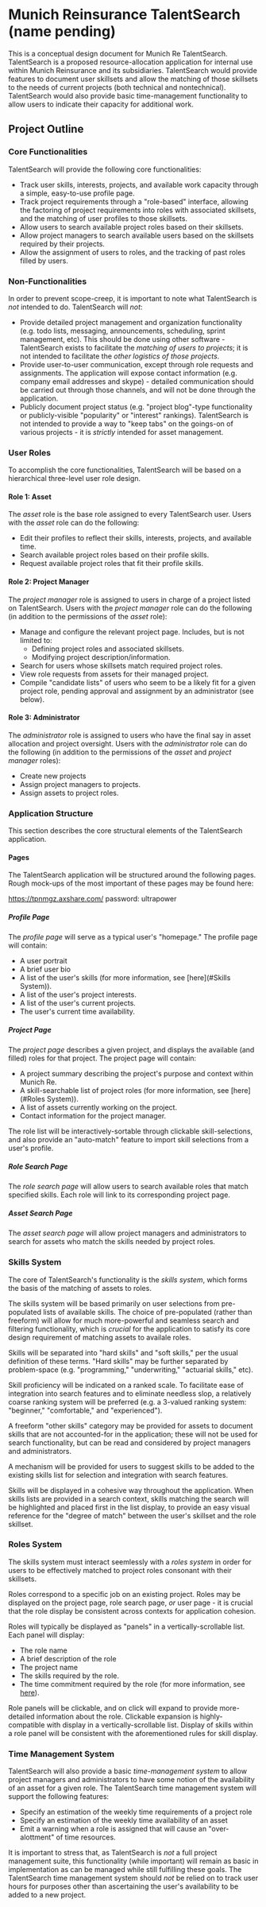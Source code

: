 # Munich Reinsurance TalentSearch (name pending)

This is a conceptual design document for Munich Re TalentSearch.  TalentSearch is a proposed resource-allocation application for internal use within Munich Reinsurance and its subsidiaries.  TalentSearch would provide features to document user skillsets and allow the matching of those skillsets to the needs of current projects (both technical and nontechnical).  TalentSearch would also provide basic time-management functionality to allow users to indicate their capacity for additional work.

## Project Outline

### Core Functionalities
	
TalentSearch will provide the following core functionalities:

* Track user skills, interests, projects, and available work capacity through a simple, easy-to-use profile page.
* Track project requirements through a "role-based" interface, allowing the factoring of project requirements into roles with associated skillsets, and the matching of user profiles to those skillsets.
* Allow users to search available project roles based on their skillsets.
* Allow project managers to search available users based on the skillsets required by their projects.
* Allow the assignment of users to roles, and the tracking of past roles filled by users.

### Non-Functionalities

In order to prevent scope-creep, it is important to note what TalentSearch is *not* intended to do.  TalentSearch will *not*:

* Provide detailed project management and organization functionality (e.g. todo lists, messaging, announcements, scheduling, sprint management, etc).  This should be done using other software - TalentSearch exists to facilitate the *matching of users to projects*; it is not intended to facilitate the *other logistics of those projects*.
* Provide user-to-user communication, except through role requests and assignments.  The application will expose contact information (e.g. company email addresses and skype) - detailed communication should be carried out through those channels, and will not be done through the application.
* Publicly document project status (e.g. "project blog"-type functionality or publicly-visible "popularity" or "interest" rankings).  TalentSearch is not intended to provide a way to "keep tabs" on the goings-on of various projects - it is *strictly* intended for asset management.

### User Roles

To accomplish the core functionalities, TalentSearch will be based on a hierarchical three-level user role design.

#### Role 1: Asset

The *asset* role is the base role assigned to every TalentSearch user.  Users with the *asset* role can do the following:

* Edit their profiles to reflect their skills, interests, projects, and available time.
* Search available project roles based on their profile skills.
* Request available project roles that fit their profile skills.

#### Role 2: Project Manager

The *project manager* role is assigned to users in charge of a project listed on TalentSearch.  Users with the *project manager* role can do the following (in addition to the permissions of the *asset* role):

* Manage and configure the relevant project page.  Includes, but is not limited to:
    * Defining project roles and associated skillsets.
    * Modifying project description/information.
* Search for users whose skillsets match required project roles.
* View role requests from assets for their managed project.
* Compile "candidate lists" of users who seem to be a likely fit for a given project role, pending approval and assignment by an administrator (see below).

#### Role 3: Administrator

The *administrator* role is assigned to users who have the final say in asset allocation and project oversight.  Users with the *administrator* role can do the following (in addition to the permissions of the *asset* and *project manager* roles):

* Create new projects
* Assign project managers to projects.
* Assign assets to project roles.

### Application Structure

This section describes the core structural elements of the TalentSearch application.

#### Pages

The TalentSearch application will be structured around the following pages.  Rough mock-ups of the most important of these pages may be found here:

https://tpnmgz.axshare.com/
password: ultrapower

##### Profile Page

The *profile page* will serve as a typical user's "homepage."  The profile page will contain:

* A user portrait
* A brief user bio
* A list of the user's skills (for more information, see [here](#Skills System)).
* A list of the user's project interests.
* A list of the user's current projects.
* The user's current time availability.

##### Project Page

The *project page* describes a given project, and displays the available (and filled) roles for that project.  The project page will contain:

* A project summary describing the project's purpose and context within Munich Re.
* A skill-searchable list of project roles (for more information, see [here](#Roles System)).
* A list of assets currently working on the project.
* Contact information for the project manager.

The role list will be interactively-sortable through clickable skill-selections, and also provide an "auto-match" feature to import skill selections from a user's profile.

##### Role Search Page

The *role search page* will allow users to search available roles that match specified skills.  Each role will link to its corresponding project page.

##### Asset Search Page

The *asset search page* will allow project managers and administrators to search for assets who match the skills needed by project roles.

### Skills System

The core of TalentSearch's functionality is the *skills system*, which forms the basis of the matching of assets to roles.

The skills system will be based primarily on user selections from pre-populated lists of available skills.  The choice of pre-populated (rather than freeform) will allow for much more-powerful and seamless search and filtering functionality, which is *crucial* for the application to satisfy its core design requirement of matching assets to availale roles.

Skills will be separated into "hard skills" and "soft skills," per the usual definition of these terms.  "Hard skills" may be further separated by problem-space (e.g. "programming," "underwriting," "actuarial skills," etc).

Skill proficiency will be indicated on a ranked scale.  To facilitate ease of integration into search features and to eliminate needless slop, a relatively coarse ranking system will be preferred (e.g. a 3-valued ranking system: "beginner," "comfortable," and "experienced").

A freeform "other skills" category may be provided for assets to document skills that are not accounted-for in the application; these will not be used for search functionality, but can be read and considered by project managers and administrators.

A mechanism will be provided for users to suggest skills to be added to the existing skills list for selection and integration with search features.

Skills will be displayed in a cohesive way throughout the application.  When skills lists are provided in a search context, skills matching the search will be highlighted and placed first in the list display, to provide an easy visual reference for the "degree of match" between the user's skillset and the role skillset.

### Roles System

The skills system must interact seemlessly with a *roles system* in order for users to be effectively matched to project roles consonant with their skillsets.

Roles correspond to a specific job on an existing project.  Roles may be displayed on the project page, role search page, *or* user page - it is crucial that the role display be consistent across contexts for application cohesion.

Roles will typically be displayed as "panels" in a vertically-scrollable list.  Each panel will display:

* The role name
* A brief description of the role
* The project name
* The skills required by the role.
* The time commitment required by the role (for more information, see [here](#time-management-system)).

Role panels will be clickable, and on click will expand to provide more-detailed information about the role.  Clickable expansion is highly-compatible with display in a vertically-scrollable list.  Display of skills within a role panel will be consistent with the aforementioned rules for skill display.

### Time Management System

TalentSearch will also provide a basic *time-management system* to allow project managers and administrators to have some notion of the availability of an asset for a given role.  The TalentSearch time management system will support the following features:

* Specify an estimation of the weekly time requirements of a project role
* Specify an estimation of the weekly time availability of an asset
* Emit a warning when a role is assigned that will cause an "over-alottment" of time resources.

It is important to stress that, as TalentSearch is *not* a full project management suite, this functionality (while important) will remain as basic in implementation as can be managed while still fulfilling these goals.  The TalentSearch time management system should *not* be relied on to track user hours for purposes other than ascertaining the user's availability to be added to a new project.
